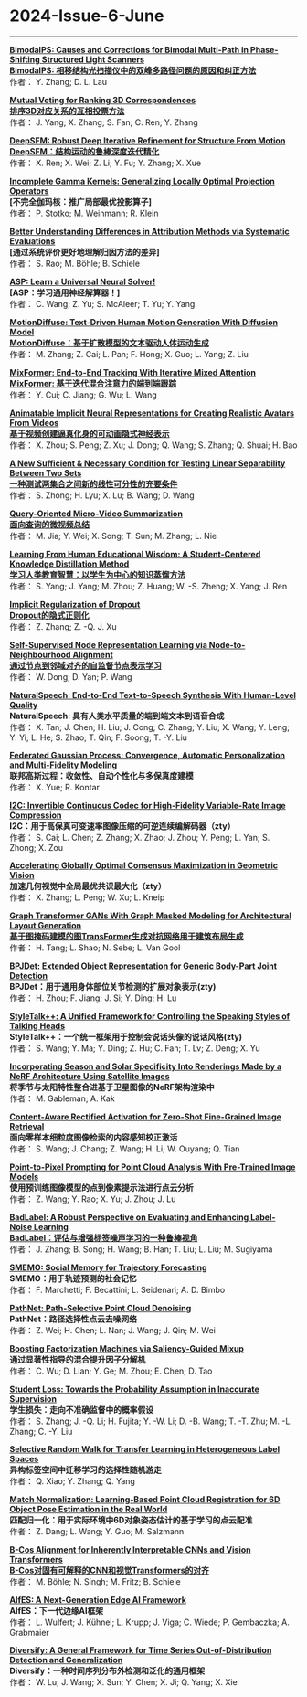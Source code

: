 # 2024-Issue-6-June
****
**[	BimodalPS: Causes and Corrections for Bimodal Multi-Path in Phase-Shifting Structured Light Scanners	](	https://ieeexplore.ieee.org/stamp/stamp.jsp?arnumber=9889210	)**  
**[BimodalPS: 相移结构光扫描仪中的双峰多路径问题的原因和纠正方法](https://mp.weixin.qq.com/s/iiTYNxKV1ekFQsrnsmN5xg)**  
作者：	Y. Zhang; D. L. Lau

**[	Mutual Voting for Ranking 3D Correspondences	](	https://ieeexplore.ieee.org/stamp/stamp.jsp?arnumber=10105460	)**  
**[排序3D对应关系的互相投票方法](https://mp.weixin.qq.com/s/i4UkC8El1XW9ahn-EpYw0w)**  
作者：	J. Yang; X. Zhang; S. Fan; C. Ren; Y. Zhang

**[	DeepSFM: Robust Deep Iterative Refinement for Structure From Motion	](	https://ieeexplore.ieee.org/stamp/stamp.jsp?arnumber=10241282	)**  
**[DeepSFM：结构运动的鲁棒深度迭代精化](https://mp.weixin.qq.com/s/-9_Yx8yRl4TBLhV4sQYzBw)**  
作者：	X. Ren; X. Wei; Z. Li; Y. Fu; Y. Zhang; X. Xue

**[	Incomplete Gamma Kernels: Generalizing Locally Optimal Projection Operators	](	https://ieeexplore.ieee.org/stamp/stamp.jsp?arnumber=10380761	)**  
**[不完全伽玛核：推广局部最优投影算子]**  
作者：	P. Stotko; M. Weinmann; R. Klein  

**[	Better Understanding Differences in Attribution Methods via Systematic Evaluations	](	https://ieeexplore.ieee.org/stamp/stamp.jsp?arnumber=10398493	)**  
**[通过系统评价更好地理解归因方法的差异]**  
作者：	S. Rao; M. Böhle; B. Schiele

**[	ASP: Learn a Universal Neural Solver!	](	https://ieeexplore.ieee.org/stamp/stamp.jsp?arnumber=10387785	)**  
**[ASP：学习通用神经解算器！]**  
作者：	C. Wang; Z. Yu; S. McAleer; T. Yu; Y. Yang

**[	MotionDiffuse: Text-Driven Human Motion Generation With Diffusion Model	](	https://ieeexplore.ieee.org/stamp/stamp.jsp?arnumber=10416192	)**  
**[MotionDiffuse：基于扩散模型的文本驱动人体运动生成](https://mp.weixin.qq.com/s/LxK57GfkNIRIgsREgXIhCg)**  
作者：	M. Zhang; Z. Cai; L. Pan; F. Hong; X. Guo; L. Yang; Z. Liu

**[	MixFormer: End-to-End Tracking With Iterative Mixed Attention	](	https://ieeexplore.ieee.org/stamp/stamp.jsp?arnumber=10380715	)**  
**[MixFormer: 基于迭代混合注意力的端到端跟踪](https://mp.weixin.qq.com/s/rku8k3tyUk6UoeRuC0p77w)**  
作者：	Y. Cui; C. Jiang; G. Wu; L. Wang

**[	Animatable Implicit Neural Representations for Creating Realistic Avatars From Videos	](	https://ieeexplore.ieee.org/stamp/stamp.jsp?arnumber=10401886	)**  
**[基于视频创建逼真化身的可动画隐式神经表示](https://mp.weixin.qq.com/s/uyesxh3MhfQISbY9j7RgMQ)**  
作者：	X. Zhou; S. Peng; Z. Xu; J. Dong; Q. Wang; S. Zhang; Q. Shuai; H. Bao

**[	A New Sufficient & Necessary Condition for Testing Linear Separability Between Two Sets	](	https://ieeexplore.ieee.org/stamp/stamp.jsp?arnumber=10411108	)**  
**[一种测试两集合之间新的线性可分性的充要条件](https://mp.weixin.qq.com/s/-W96iy7cIfn3nW4uyrW82g)**  
作者：	S. Zhong; H. Lyu; X. Lu; B. Wang; D. Wang

**[	Query-Oriented Micro-Video Summarization	](	https://ieeexplore.ieee.org/stamp/stamp.jsp?arnumber=10403941	)**   
**[面向查询的微视频总结](https://mp.weixin.qq.com/s/EsmzxKsExtxxu0LNHdr8wQ)**  
作者：	M. Jia; Y. Wei; X. Song; T. Sun; M. Zhang; L. Nie

**[	Learning From Human Educational Wisdom: A Student-Centered Knowledge Distillation Method	](	https://ieeexplore.ieee.org/stamp/stamp.jsp?arnumber=10400954	)**  
**[学习人类教育智慧：以学生为中心的知识蒸馏方法](https://mp.weixin.qq.com/s/QfsbOI2XDq7FHgmKcZbItQ)**   
作者：	S. Yang; J. Yang; M. Zhou; Z. Huang; W. -S. Zheng; X. Yang; J. Ren

**[	Implicit Regularization of Dropout	](	https://ieeexplore.ieee.org/stamp/stamp.jsp?arnumber=10412142	)**  
**[Dropout的隐式正则化](https://mp.weixin.qq.com/s/YPupGvfL9Xaebu0PeKTTlA)**  
作者：	Z. Zhang; Z. -Q. J. Xu

**[	Self-Supervised Node Representation Learning via Node-to-Neighbourhood Alignment	](	https://ieeexplore.ieee.org/stamp/stamp.jsp?arnumber=10414173	)**  
**[通过节点到邻域对齐的自监督节点表示学习](https://mp.weixin.qq.com/s/u4W_3HdEquAj9fyV-e12Qw)**  
作者：	W. Dong; D. Yan; P. Wang

**[	NaturalSpeech: End-to-End Text-to-Speech Synthesis With Human-Level Quality	](	https://ieeexplore.ieee.org/stamp/stamp.jsp?arnumber=10409539	)**  
**NaturalSpeech: 具有人类水平质量的端到端文本到语音合成**  
作者：	X. Tan; J. Chen; H. Liu; J. Cong; C. Zhang; Y. Liu; X. Wang; Y. Leng; Y. Yi; L. He; S. Zhao; T. Qin; F. Soong; T. -Y. Liu

**[	Federated Gaussian Process: Convergence, Automatic Personalization and Multi-Fidelity Modeling	](	https://ieeexplore.ieee.org/stamp/stamp.jsp?arnumber=10402074	)**  
**联邦高斯过程：收敛性、自动个性化与多保真度建模**  
作者：	X. Yue; R. Kontar

**[	I2C: Invertible Continuous Codec for High-Fidelity Variable-Rate Image Compression	](	https://ieeexplore.ieee.org/stamp/stamp.jsp?arnumber=10411123	)**  
**I2C：用于高保真可变速率图像压缩的可逆连续编解码器（zty）**  
作者：	S. Cai; L. Chen; Z. Zhang; X. Zhao; J. Zhou; Y. Peng; L. Yan; S. Zhong; X. Zou

**[	Accelerating Globally Optimal Consensus Maximization in Geometric Vision	](	https://ieeexplore.ieee.org/stamp/stamp.jsp?arnumber=10412179	)**  
**加速几何视觉中全局最优共识最大化（zty）**  
作者：	X. Zhang; L. Peng; W. Xu; L. Kneip

**[	Graph Transformer GANs With Graph Masked Modeling for Architectural Layout Generation	](	https://ieeexplore.ieee.org/stamp/stamp.jsp?arnumber=10401948	)**  
**[基于图掩码建模的图TransFormer生成对抗网络用于建筑布局生成](https://mp.weixin.qq.com/s/EjLgVIXKNr74q_4RTHZK9g)**  
作者：	H. Tang; L. Shao; N. Sebe; L. Van Gool

**[	BPJDet: Extended Object Representation for Generic Body-Part Joint Detection	](	https://ieeexplore.ieee.org/stamp/stamp.jsp?arnumber=10400895	)**  
**BPJDet：用于通用身体部位关节检测的扩展对象表示(zty)**  
作者：	H. Zhou; F. Jiang; J. Si; Y. Ding; H. Lu

**[	StyleTalk++: A Unified Framework for Controlling the Speaking Styles of Talking Heads	](	https://ieeexplore.ieee.org/stamp/stamp.jsp?arnumber=10413601	)**  
**StyleTalk++：一个统一框架用于控制会说话头像的说话风格(zty)**  
作者：	S. Wang; Y. Ma; Y. Ding; Z. Hu; C. Fan; T. Lv; Z. Deng; X. Yu

**[	Incorporating Season and Solar Specificity Into Renderings Made by a NeRF Architecture Using Satellite Images	](	https://ieeexplore.ieee.org/stamp/stamp.jsp?arnumber=10402002	)**  
**将季节与太阳特性整合进基于卫星图像的NeRF架构渲染中**  
作者：	M. Gableman; A. Kak

**[	Content-Aware Rectified Activation for Zero-Shot Fine-Grained Image Retrieval	](	https://ieeexplore.ieee.org/stamp/stamp.jsp?arnumber=10404027	)**  
**面向零样本细粒度图像检索的内容感知校正激活**  
作者：	S. Wang; J. Chang; Z. Wang; H. Li; W. Ouyang; Q. Tian

**[	Point-to-Pixel Prompting for Point Cloud Analysis With Pre-Trained Image Models	](	https://ieeexplore.ieee.org/stamp/stamp.jsp?arnumber=10400940	)**  
**使用预训练图像模型的点到像素提示法进行点云分析**  
作者：	Z. Wang; Y. Rao; X. Yu; J. Zhou; J. Lu

**[	BadLabel: A Robust Perspective on Evaluating and Enhancing Label-Noise Learning	](	https://ieeexplore.ieee.org/stamp/stamp.jsp?arnumber=10404058	)**  
**[BadLabel：评估与增强标签噪声学习的一种鲁棒视角](https://mp.weixin.qq.com/s/A-PFEaWyL2hcbz7_AtTScA)**  
作者：	J. Zhang; B. Song; H. Wang; B. Han; T. Liu; L. Liu; M. Sugiyama

**[	SMEMO: Social Memory for Trajectory Forecasting	](	https://ieeexplore.ieee.org/stamp/stamp.jsp?arnumber=10411104	)**  
**SMEMO：用于轨迹预测的社会记忆**  
作者：	F. Marchetti; F. Becattini; L. Seidenari; A. D. Bimbo

**[	PathNet: Path-Selective Point Cloud Denoising	](	https://ieeexplore.ieee.org/stamp/stamp.jsp?arnumber=10409270	)**  
**PathNet：路径选择性点云去噪网络**  
作者：	Z. Wei; H. Chen; L. Nan; J. Wang; J. Qin; M. Wei

**[	Boosting Factorization Machines via Saliency-Guided Mixup	](	https://ieeexplore.ieee.org/stamp/stamp.jsp?arnumber=10400846	)**  
**通过显著性指导的混合提升因子分解机**   
作者：	C. Wu; D. Lian; Y. Ge; M. Zhou; E. Chen; D. Tao

**[	Student Loss: Towards the Probability Assumption in Inaccurate Supervision	](	https://ieeexplore.ieee.org/stamp/stamp.jsp?arnumber=10412669	)**  
**学生损失：走向不准确监督中的概率假设**   
作者：	S. Zhang; J. -Q. Li; H. Fujita; Y. -W. Li; D. -B. Wang; T. -T. Zhu; M. -L. Zhang; C. -Y. Liu

**[	Selective Random Walk for Transfer Learning in Heterogeneous Label Spaces	](	https://ieeexplore.ieee.org/stamp/stamp.jsp?arnumber=10416705	)**  
**异构标签空间中迁移学习的选择性随机游走**  
作者：	Q. Xiao; Y. Zhang; Q. Yang
  
**[	Match Normalization: Learning-Based Point Cloud Registration for 6D Object Pose Estimation in the Real World	](	https://ieeexplore.ieee.org/stamp/stamp.jsp?arnumber=10402084	)**  
**匹配归一化：用于实际环境中6D对象姿态估计的基于学习的点云配准**   
作者：	Z. Dang; L. Wang; Y. Guo; M. Salzmann  

**[	B-Cos Alignment for Inherently Interpretable CNNs and Vision Transformers	](	https://ieeexplore.ieee.org/stamp/stamp.jsp?arnumber=10401936	)**  
**[B-Cos对固有可解释的CNN和视觉Transformers的对齐](https://mp.weixin.qq.com/s/Q3ILhilaIlc1P7iCWEYwmA)**  
作者：	M. Böhle; N. Singh; M. Fritz; B. Schiele

**[	AIfES: A Next-Generation Edge AI Framework	](	https://ieeexplore.ieee.org/stamp/stamp.jsp?arnumber=10403985	)**  
**AIfES：下一代边缘AI框架**   
作者：	L. Wulfert; J. Kühnel; L. Krupp; J. Viga; C. Wiede; P. Gembaczka; A. Grabmaier

**[	Diversify: A General Framework for Time Series Out-of-Distribution Detection and Generalization	](	https://ieeexplore.ieee.org/stamp/stamp.jsp?arnumber=10402053	)**  
**Diversify：一种时间序列分布外检测和泛化的通用框架**   
作者：	W. Lu; J. Wang; X. Sun; Y. Chen; X. Ji; Q. Yang; X. Xie
